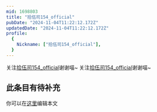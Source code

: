 ```yaml
---
mid: 1698803
title: "拾伍司154_official"
pubDate: "2024-11-04T11:22:12.172Z"
updatedDate: "2024-11-04T11:22:12.172Z"
profile:
  {
    Nickname: ["拾伍司154_official"],
  }
---
```


关注[拾伍司154_official](https://space.bilibili.com/1698803)谢谢喵~ 关注[拾伍司154_official](https://space.bilibili.com/1698803)谢谢喵~

## 此条目有待补充
你可以在[这里](https://github.com/Yuhanawa/VTuber.ICU/edit/master/src/content/v/拾伍司154_official/index.md)编辑本文
